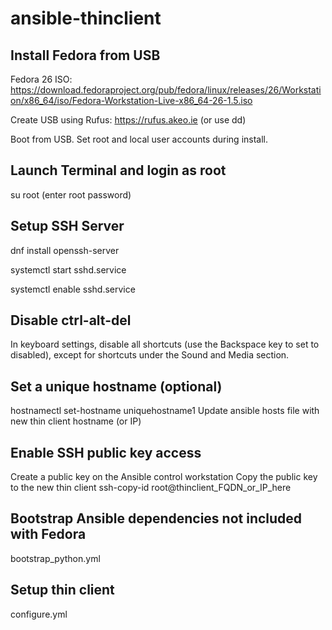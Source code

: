 # ansible-thinclient
## Install Fedora from USB
Fedora 26 ISO: https://download.fedoraproject.org/pub/fedora/linux/releases/26/Workstation/x86_64/iso/Fedora-Workstation-Live-x86_64-26-1.5.iso

Create USB using Rufus: https://rufus.akeo.ie (or use dd)

Boot from USB.  Set root and local user accounts during install.

## Launch Terminal and login as root
su root
(enter root password)

## Setup SSH Server
dnf install openssh-server

systemctl start sshd.service

systemctl enable sshd.service

## Disable ctrl-alt-del
In keyboard settings, disable all shortcuts (use the Backspace key to set to disabled), except for shortcuts under the Sound and Media section.

## Set a unique hostname (optional)
hostnamectl set-hostname uniquehostname1
Update ansible hosts file with new thin client hostname (or IP)

## Enable SSH public key access
Create a public key on the Ansible control workstation
Copy the public key to the new thin client
ssh-copy-id root@thinclient_FQDN_or_IP_here

## Bootstrap Ansible dependencies not included with Fedora
bootstrap_python.yml

## Setup thin client
configure.yml
